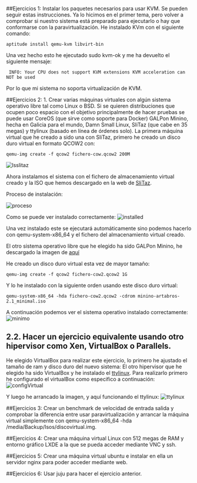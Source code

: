 ##Ejercicios 1: Instalar los paquetes necesarios para usar KVM. Se pueden seguir estas instrucciones. Ya lo hicimos en el primer tema, pero volver a comprobar si nuestro sistema está preparado para ejecutarlo o hay que conformarse con la paravirtualización.
He instalado KVm con el siguiente comando:
```
aptitude install qemu-kvm libvirt-bin
```
Una vez hecho esto he ejecutado sudo kvm-ok y me ha devuelto el siguiente mensaje:
```
 INFO: Your CPU does not support KVM extensions KVM acceleration can NOT be used
```

Por lo que mi sistema no soporta virtualización de KVM.

##Ejercicios 2: 1. Crear varias máquinas virtuales con algún sistema operativo libre tal como Linux o BSD. Si se quieren distribuciones que ocupen poco espacio con el objetivo principalmente de hacer pruebas se puede usar CoreOS (que sirve como soporte para Docker) GALPon Minino, hecha en Galicia para el mundo, Damn Small Linux, SliTaz (que cabe en 35 megas) y ttylinux (basado en línea de órdenes solo). 
La primera máquina virtual que he creado a sido una con SliTaz, primero he creado un disco duro virtual en formato QCOW2 con:
```
qemu-img create -f qcow2 fichero-cow.qcow2 200M
```
![lsslitaz](http://i1042.photobucket.com/albums/b422/Pedro_Gazquez_Navarrete/Captura%20de%20pantalla%20de%202016-02-02%20111155_zps7nizp8ga.png)

Ahora instalamos el sistema con el fichero de almacenamiento virtual creado y la ISO que hemos descargado en la web de [SliTaz](http://mirror.switch.ch/ftp/mirror/slitaz/iso/stable/).

Proceso de instalación:

![proceso](http://i1042.photobucket.com/albums/b422/Pedro_Gazquez_Navarrete/Captura%20de%20pantalla%20de%202016-02-02%20111810_zpshjp1prey.png)

Como se puede ver instalado correctamente:
![installed](http://i1042.photobucket.com/albums/b422/Pedro_Gazquez_Navarrete/Captura%20de%20pantalla%20de%202016-02-02%20112236_zpsssstahae.png)

Una vez instalado este se ejecutará automáticamente sino podemos hacerlo con qemu-system-x86_64 y el fichero del almacenamiento virtual creado.

El otro sistema operativo libre que he elegido ha sido GALPon Minino, he descargado la imagen de [aquí](http://minino.galpon.org/es/descargas)

He creado  un disco duro virtual esta vez de mayor tamaño:
```
qemu-img create -f qcow2 fichero-cow2.qcow2 1G
```
Y lo he instalado con la siguiente orden usando este disco duro virtual:

```
qemu-system-x86_64 -hda fichero-cow2.qcow2 -cdrom minino-artabros-2.1_minimal.iso 
```
A continuación podemos ver el sistema operativo instalado correctamente:
![minimo](http://i1042.photobucket.com/albums/b422/Pedro_Gazquez_Navarrete/Captura%20de%20pantalla%20de%202016-02-02%20120446_zpsguyuqxtp.png)


## 2.2. Hacer un ejercicio equivalente usando otro hipervisor como Xen, VirtualBox o Parallels.
He elegido VirtualBox para realizar este ejercicio, lo primero he ajustado el tamaño de ram y disco duro del nuevo sistema:
El otro hipervisor que he elegido ha sido VirtualBox y he instalado el [ttylinux](http://osarchive.sda1.eu/ttylinux).
Para realizarlo primero he configurado el virtualBox como especifico a continuación:
![configVirtual](http://i1042.photobucket.com/albums/b422/Pedro_Gazquez_Navarrete/Captura%20de%20pantalla%20de%202016-02-02%20121405_zpsoi8feyq7.png)

Y luego he arrancado la imagen, y aquí funcionando el ttylinux:
![ttylinux](http://i1042.photobucket.com/albums/b422/Pedro_Gazquez_Navarrete/Captura%20de%20pantalla%20de%202016-02-02%20121542_zpspjddgyul.png)

##Ejercicios 3: Crear un benchmark de velocidad de entrada salida y comprobar la diferencia entre usar paravirtualización y arrancar la máquina virtual simplemente con qemu-system-x86_64 -hda /media/Backup/Isos/discovirtual.img.


##Ejercicios 4: Crear una máquina virtual Linux con 512 megas de RAM y entorno gráfico LXDE a la que se pueda acceder mediante VNC y ssh.


##Ejercicios 5: Crear una máquina virtual ubuntu e instalar en ella un servidor nginx para poder acceder mediante web.


##Ejercicios 6: Usar juju para hacer el ejercicio anterior.
